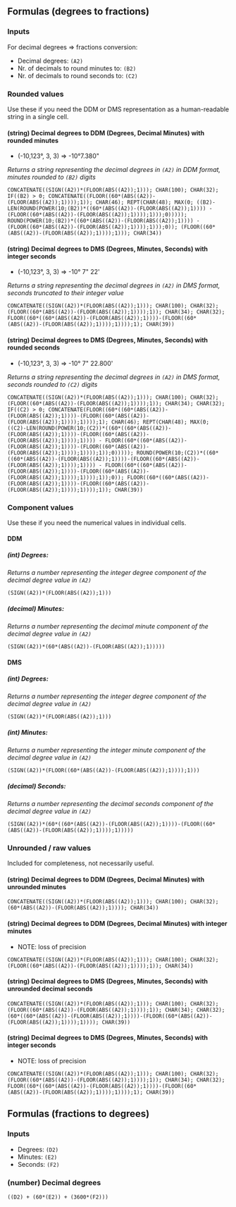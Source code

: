 
## Formulas (degrees to fractions)
### Inputs

For decimal degrees => fractions conversion:

- Decimal degrees: `(A2)`
- Nr. of decimals to round minutes to: `(B2)`
- Nr. of decimals to round seconds to: `(C2)`

### Rounded values

Use these if you need the DDM or DMS representation as a human-readable string in a single cell.

#### (string) Decimal degrees to DDM (Degrees, Decimal Minutes) with rounded minutes
- (-10,123&deg;, 3, 3) => -10&deg;7.380"

_Returns a string representing the decimal degrees in `(A2)` in DDM format, minutes rounded to `(B2)` digits_

`CONCATENATE((SIGN((A2))*(FLOOR(ABS((A2));1))); CHAR(100); CHAR(32); IF((B2) > 0; CONCATENATE((FLOOR((60*(ABS((A2))-(FLOOR(ABS((A2));1))));1)); CHAR(46); REPT(CHAR(48); MAX(0; ((B2)-LEN(ROUND(POWER(10;(B2))*((60*(ABS((A2))-(FLOOR(ABS((A2));1)))) - (FLOOR((60*(ABS((A2))-(FLOOR(ABS((A2));1))));1)));0))))); ROUND(POWER(10;(B2))*((60*(ABS((A2))-(FLOOR(ABS((A2));1)))) - (FLOOR((60*(ABS((A2))-(FLOOR(ABS((A2));1))));1)));0)); (FLOOR((60*(ABS((A2))-(FLOOR(ABS((A2));1))));1))); CHAR(34))`


#### (string) Decimal degrees to DMS (Degrees, Minutes, Seconds) with integer seconds
- (-10,123&deg;, 3, 3) => -10&deg; 7" 22'

_Returns a string representing the decimal degrees in `(A2)` in DMS format, seconds truncated to their integer value_

`CONCATENATE((SIGN((A2))*(FLOOR(ABS((A2));1))); CHAR(100); CHAR(32); (FLOOR((60*(ABS((A2))-(FLOOR(ABS((A2));1))));1)); CHAR(34); CHAR(32); FLOOR((60*((60*(ABS((A2))-(FLOOR(ABS((A2));1))))-(FLOOR((60*(ABS((A2))-(FLOOR(ABS((A2));1))));1))));1); CHAR(39))`

#### (string) Decimal degrees to DMS (Degrees, Minutes, Seconds) with rounded seconds
- (-10,123&deg;, 3, 3) => -10&deg; 7" 22.800'

_Returns a string representing the decimal degrees in `(A2)` in DMS format, seconds rounded to `(C2)` digits_

`CONCATENATE((SIGN((A2))*(FLOOR(ABS((A2));1))); CHAR(100); CHAR(32); (FLOOR((60*(ABS((A2))-(FLOOR(ABS((A2));1))));1)); CHAR(34); CHAR(32); IF((C2) > 0; CONCATENATE(FLOOR((60*((60*(ABS((A2))-(FLOOR(ABS((A2));1))))-(FLOOR((60*(ABS((A2))-(FLOOR(ABS((A2));1))));1))));1); CHAR(46); REPT(CHAR(48); MAX(0; ((C2)-LEN(ROUND(POWER(10;(C2))*((60*((60*(ABS((A2))-(FLOOR(ABS((A2));1))))-(FLOOR((60*(ABS((A2))-(FLOOR(ABS((A2));1))));1)))) - FLOOR((60*((60*(ABS((A2))-(FLOOR(ABS((A2));1))))-(FLOOR((60*(ABS((A2))-(FLOOR(ABS((A2));1))));1))));1));0))))); ROUND(POWER(10;(C2))*((60*((60*(ABS((A2))-(FLOOR(ABS((A2));1))))-(FLOOR((60*(ABS((A2))-(FLOOR(ABS((A2));1))));1)))) - FLOOR((60*((60*(ABS((A2))-(FLOOR(ABS((A2));1))))-(FLOOR((60*(ABS((A2))-(FLOOR(ABS((A2));1))));1))));1));0)); FLOOR((60*((60*(ABS((A2))-(FLOOR(ABS((A2));1))))-(FLOOR((60*(ABS((A2))-(FLOOR(ABS((A2));1))));1))));1)); CHAR(39))`

### Component values

Use these if you need the numerical values in individual cells. 

#### DDM
##### (int) Degrees:

_Returns a number representing the integer degree component of the decimal degree value in `(A2)`_

`(SIGN((A2))*(FLOOR(ABS((A2));1)))`

##### (decimal) Minutes:

_Returns a number representing the decimal minute component of the decimal degree value in `(A2)`_

`(SIGN((A2))*(60*(ABS((A2))-(FLOOR(ABS((A2));1)))))`

#### DMS 
##### (int) Degrees:

_Returns a number representing the integer degree component of the decimal degree value in `(A2)`_

`(SIGN((A2))*(FLOOR(ABS((A2));1)))`

##### (int) Minutes:

_Returns a number representing the integer minute component of the decimal degree value in `(A2)`_

`(SIGN((A2))*(FLOOR((60*(ABS((A2))-(FLOOR(ABS((A2));1))));1)))`

##### (decimal) Seconds:

_Returns a number representing the decimal seconds component of the decimal degree value in `(A2)`_

`(SIGN((A2))*(60*((60*(ABS((A2))-(FLOOR(ABS((A2));1))))-(FLOOR((60*(ABS((A2))-(FLOOR(ABS((A2));1))));1)))))`

### Unrounded / raw values

Included for completeness, not necessarily useful.

#### (string) Decimal degrees to DDM (Degrees, Decimal Minutes) with unrounded minutes
`CONCATENATE((SIGN((A2))*(FLOOR(ABS((A2));1))); CHAR(100); CHAR(32); (60*(ABS((A2))-(FLOOR(ABS((A2));1)))); CHAR(34))`

#### (string) Decimal degrees to DDM (Degrees, Decimal Minutes) with integer minutes 

- NOTE: loss of precision

`CONCATENATE((SIGN((A2))*(FLOOR(ABS((A2));1))); CHAR(100); CHAR(32); (FLOOR((60*(ABS((A2))-(FLOOR(ABS((A2));1))));1)); CHAR(34))`

#### (string) Decimal degrees to DMS (Degrees, Minutes, Seconds) with unrounded decimal seconds
`CONCATENATE((SIGN((A2))*(FLOOR(ABS((A2));1))); CHAR(100); CHAR(32); (FLOOR((60*(ABS((A2))-(FLOOR(ABS((A2));1))));1)); CHAR(34); CHAR(32); (60*((60*(ABS((A2))-(FLOOR(ABS((A2));1))))-(FLOOR((60*(ABS((A2))-(FLOOR(ABS((A2));1))));1)))); CHAR(39))`

#### (string) Decimal degrees to DMS (Degrees, Minutes, Seconds) with integer seconds 

- NOTE: loss of precision

`CONCATENATE((SIGN((A2))*(FLOOR(ABS((A2));1))); CHAR(100); CHAR(32); (FLOOR((60*(ABS((A2))-(FLOOR(ABS((A2));1))));1)); CHAR(34); CHAR(32); FLOOR((60*((60*(ABS((A2))-(FLOOR(ABS((A2));1))))-(FLOOR((60*(ABS((A2))-(FLOOR(ABS((A2));1))));1))));1); CHAR(39))`

## Formulas (fractions to degrees)
### Inputs

- Degrees: `(D2)`
- Minutes: `(E2)`
- Seconds: `(F2)`


### (number) Decimal degrees
`((D2) + (60*(E2)) + (3600*(F2)))`


